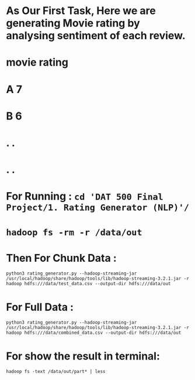 # As Our First Task, Here we are generating Movie rating by analysing sentiment of each review.

# movie             rating
#   A                  7
#   B                  6
#   .                  .
#   .                  .


# For Running : `cd 'DAT 500 Final Project/1. Rating Generator (NLP)'/`

# `hadoop fs -rm -r /data/out`

# Then For Chunk Data :
`python3 rating_generator.py --hadoop-streaming-jar /usr/local/hadoop/share/hadoop/tools/lib/hadoop-streaming-3.2.1.jar -r hadoop hdfs:///data/test_data.csv --output-dir hdfs:///data/out`

# For Full Data :
`python3 rating_generator.py --hadoop-streaming-jar /usr/local/hadoop/share/hadoop/tools/lib/hadoop-streaming-3.2.1.jar -r hadoop hdfs:///data/combined_data.csv --output-dir hdfs:///data/out`

# For show the result in terminal:
`hadoop fs -text /data/out/part* | less`

